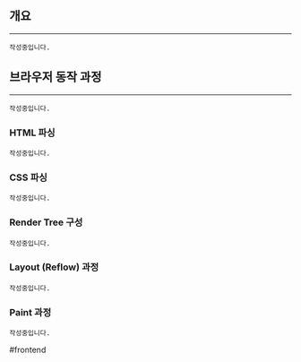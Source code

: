 ## 개요

---

`작성중입니다.`

## 브라우저 동작 과정

---

`작성중입니다.`

### HTML 파싱

`작성중입니다.`

### CSS 파싱

`작성중입니다.`

### Render Tree 구성

`작성중입니다.`

### Layout (Reflow) 과정

`작성중입니다.`

### Paint 과정

`작성중입니다.`


#frontend
